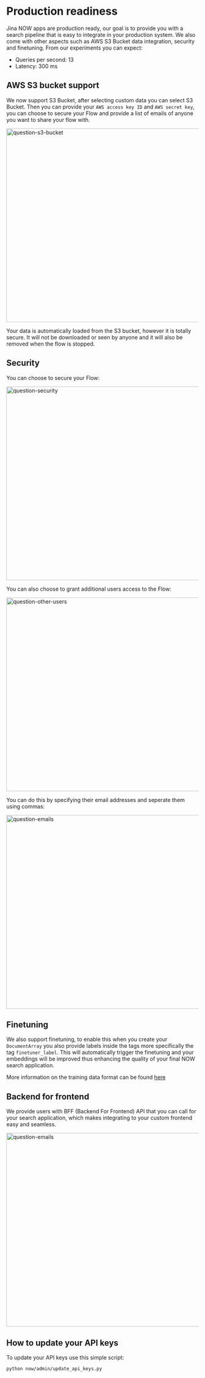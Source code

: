 # Production readiness

Jina NOW apps are production ready, our goal is to provide you with a search pipeline that is easy to integrate in your production
system. We also come with other aspects such as AWS S3 Bucket data integration, security and finetuning.
From our experiments you can expect:

- Queries per second: 13
- Latency: 300 ms

## AWS S3 bucket support

We now support S3 Bucket, after selecting custom data you can select S3 Bucket.
Then you can provide your `AWS access key ID` and `AWS secret key`, you can choose to secure your Flow
and provide a list of emails of anyone you want to share your flow with.

<img width="506" alt="question-s3-bucket" src="https://user-images.githubusercontent.com/40893766/191000917-88a903ec-bf0d-4206-9e9b-029401c34843.png">

Your data is automatically loaded from the S3 bucket, however it is totally secure. It will not be downloaded
or seen by anyone and it will also be removed when the flow is stopped.

## Security

You can choose to secure your Flow:

<img width="506" alt="question-security" src="https://user-images.githubusercontent.com/40893766/191002151-4cb2d223-a266-45ea-87cd-57c4968059de.png">

You can also choose to grant additional users access to the Flow:

<img width="506" alt="question-other-users" src="https://user-images.githubusercontent.com/40893766/191002373-b660df33-0f36-44d4-9f81-3e8ad8e026ab.png
">

You can do this by specifying their email addresses and seperate them using commas:

<img width="506" alt="question-emails" src="https://user-images.githubusercontent.com/40893766/191002764-049037fb-6eb7-44a6-8b22-c86687b95e0f.png
">

## Finetuning

We also support finetuning, to enable this when you create your `DocumentArray` you also provide labels inside
the tags more specifically the tag `finetuner_label`. This will automatically trigger the finetuning and your embeddings
will be improved thus enhancing the quality of your final NOW search application.

More information on the training data format can be found [here](https://finetuner.jina.ai/walkthrough/create-training-data/#prepare-training-data)

## Backend for frontend

We provide users with BFF (Backend For Frontend) API that you can call for your search application, which makes integrating to your custom
frontend easy and seamless.

<img width="506" alt="question-emails" src="https://user-images.githubusercontent.com/40893766/191207810-e1a1df17-acf3-4de2-8211-9a297b52e3a8.png
">

## How to update your API keys

To update your API keys use this simple script:

```bash
python now/admin/update_api_keys.py
```
